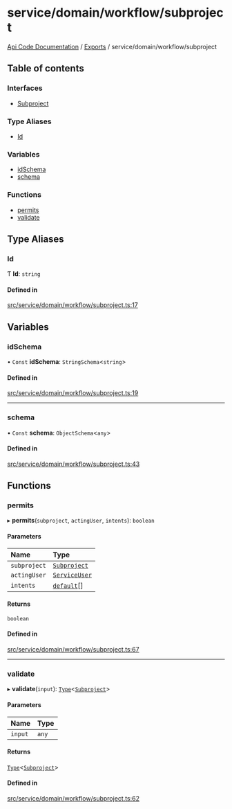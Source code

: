 # service/domain/workflow/subproject
 
[Api Code Documentation](../README.md) / [Exports](../modules.md) / service/domain/workflow/subproject

## Table of contents

### Interfaces

- [Subproject](../interfaces/service_domain_workflow_subproject.Subproject.md)

### Type Aliases

- [Id](service_domain_workflow_subproject.md#id)

### Variables

- [idSchema](service_domain_workflow_subproject.md#idschema)
- [schema](service_domain_workflow_subproject.md#schema)

### Functions

- [permits](service_domain_workflow_subproject.md#permits)
- [validate](service_domain_workflow_subproject.md#validate)

## Type Aliases

### Id

Ƭ **Id**: `string`

#### Defined in

[src/service/domain/workflow/subproject.ts:17](https://github.com/openkfw/TruBudget/blob/2e83742/api/src/service/domain/workflow/subproject.ts#L17)

## Variables

### idSchema

• `Const` **idSchema**: `StringSchema`\<`string`\>

#### Defined in

[src/service/domain/workflow/subproject.ts:19](https://github.com/openkfw/TruBudget/blob/2e83742/api/src/service/domain/workflow/subproject.ts#L19)

___

### schema

• `Const` **schema**: `ObjectSchema`\<`any`\>

#### Defined in

[src/service/domain/workflow/subproject.ts:43](https://github.com/openkfw/TruBudget/blob/2e83742/api/src/service/domain/workflow/subproject.ts#L43)

## Functions

### permits

▸ **permits**(`subproject`, `actingUser`, `intents`): `boolean`

#### Parameters

| Name | Type |
| :------ | :------ |
| `subproject` | [`Subproject`](../interfaces/service_domain_workflow_subproject.Subproject.md) |
| `actingUser` | [`ServiceUser`](../interfaces/service_domain_organization_service_user.ServiceUser.md) |
| `intents` | [`default`](authz_intents.md#default)[] |

#### Returns

`boolean`

#### Defined in

[src/service/domain/workflow/subproject.ts:67](https://github.com/openkfw/TruBudget/blob/2e83742/api/src/service/domain/workflow/subproject.ts#L67)

___

### validate

▸ **validate**(`input`): [`Type`](result.md#type)\<[`Subproject`](../interfaces/service_domain_workflow_subproject.Subproject.md)\>

#### Parameters

| Name | Type |
| :------ | :------ |
| `input` | `any` |

#### Returns

[`Type`](result.md#type)\<[`Subproject`](../interfaces/service_domain_workflow_subproject.Subproject.md)\>

#### Defined in

[src/service/domain/workflow/subproject.ts:62](https://github.com/openkfw/TruBudget/blob/2e83742/api/src/service/domain/workflow/subproject.ts#L62)
